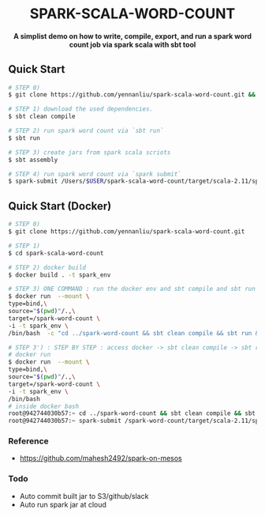 <h1 align="center">SPARK-SCALA-WORD-COUNT</h1>
<h4 align="center">A simplist demo on how to write, compile, export, and run a spark word count job via spark scala with sbt tool </h4>


## Quick Start
```bash
# STEP 0) 
$ git clone https://github.com/yennanliu/spark-scala-word-count.git && cd spark-scala-word-count 

# STEP 1) download the used dependencies.
$ sbt clean compile

# STEP 2) run spark word count via `sbt run`
$ sbt run

# STEP 3) create jars from spark scala scriots 
$ sbt assembly

# STEP 4) run spark word count via `spark submit`
$ spark-submit /Users/$USER/spark-scala-word-count/target/scala-2.11/spark-scala-word-count-assembly-1.0.jar

```

## Quick Start (Docker)
```bash 
# STEP 0) 
$ git clone https://github.com/yennanliu/spark-scala-word-count.git

# STEP 1) 
$ cd spark-scala-word-count

# STEP 2) docker build 
$ docker build . -t spark_env

# STEP 3) ONE COMMAND : run the docker env and sbt compile and sbt run and assembly once 
$ docker run  --mount \
type=bind,\
source="$(pwd)"/.,\
target=/spark-word-count \
-i -t spark_env \
/bin/bash  -c "cd ../spark-word-count && sbt clean compile && sbt run && sbt assembly && spark-submit /spark-word-count/target/scala-2.11/spark-scala-word-count-assembly-1.0.jar"

# STEP 3') : STEP BY STEP : access docker -> sbt clean compile -> sbt run -> sbt assembly -> spark-submit 
# docker run 
$ docker run  --mount \
type=bind,\
source="$(pwd)"/.,\
target=/spark-word-count \
-i -t spark_env \
/bin/bash 
# inside docker bash 
root@942744030b57:~ cd ../spark-word-count && sbt clean compile && sbt assembly
root@942744030b57:~ spark-submit /spark-word-count/target/scala-2.11/spark-scala-word-count-assembly-1.0.jar

```

### Reference 
- https://github.com/mahesh2492/spark-on-mesos

### Todo
- Auto commit built jar to S3/github/slack
- Auto run spark jar at cloud


